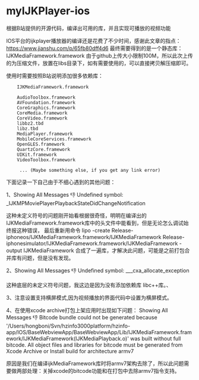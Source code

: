 # myIJKPlayer-ios
根据B站提供的开源代码，编译出可用的库，并且实现可播放的视频功能


IOS平台的ijkplayer播放器的编译还是花费了不少时间，感谢此文章的指点：
https://www.jianshu.com/p/65fb80dff4d6
最终需要得到的是一个静态库：IJKMediaFramework.framework
由于github上传大小限制100M，所以此次上传的为压缩文件，放置在libs目录下，如有需要使用的，可以直接拷贝解压缩即可。


使用时需要按照B站说明添加很多依赖库：

        IJKMediaFramework.framework

        AudioToolbox.framework
        AVFoundation.framework
        CoreGraphics.framework
        CoreMedia.framework
        CoreVideo.framework
        libbz2.tbd
        libz.tbd
        MediaPlayer.framework
        MobileCoreServices.framework
        OpenGLES.framework
        QuartzCore.framework
        UIKit.framework
        VideoToolbox.framework

         ... (Maybe something else, if you get any link error)



下面记录一下自己由于不细心遇到的其他问题：

1、Showing All Messages
:-1: Undefined symbol: _IJKMPMoviePlayerPlaybackStateDidChangeNotification

这种未定义符号的问题刚开始看根据很奇怪，明明在编译出的IJKMediaFramework.framework库中的头文件中能看到，但是无论怎么调试始终报这种错误，
最后重新用命令 lipo -create Release-iphoneos/IJKMediaFramework.framework/IJKMediaFramework Release-iphonesimulator/IJKMediaFramework.framework/IJKMediaFramework -output IJKMediaFramework
合成了一遍库，才解决此问题，可能是之前打包合并库有问题，但是没有发现。


2、Showing All Messages
:-1: Undefined symbol: ___cxa_allocate_exception

这种底层的未定义符号问题，我这边是因为没有添加依赖库 libc++库。、


3、注意设置支持横屏模式,因为视频播放的界面代码中设置为横屏模式。


4、在使用xcode archive打包上架应用时出现如下问题：
Showing All Messages
:-1: Bitcode bundle could not be generated because '/Users/hongboni/Svn/hzinfo3000platform/hzinfo-app/IOS/BaseWebviewApp/BaseWebviewApp/Lib/IJKMediaFramework.framework/IJKMediaFramework(IJKMediaPlayback.o)' was built without full bitcode. All object files and libraries for bitcode must be generated from Xcode Archive or Install build for architecture armv7

原因是我们在编译ijkMediaFramework库时将armv7架构去除了，所以此问题需要做两部处理：关掉xcode的bitcode功能和在打包中去除armv7指令支持。

